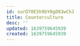 ```yaml
---
id: surD70E5h9bY0gO93wChJ
title: Counterculture
desc: ''
updated: 1639759645939
created: 1639759645939
---
```


